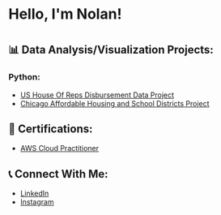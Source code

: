 <h1>Hello, I'm Nolan!<h1>
  
<h2>📊 Data Analysis/Visualization Projects:</h2>

<h3>Python:</h3>

- [US House Of Reps Disbursement Data Project](https://github.com/nurgo24/USHouseOfRepsData)
- [Chicago Affordable Housing and School Districts Project](https://github.com/nurgo24/ChicagoDataPortalProject)

<h2>📑 Certifications:</h2>

- [AWS Cloud Practitioner](https://www.credly.com/badges/177c8465-274a-4488-bda8-b61c64544701/public_url)

<h2>📞 Connect With Me:</h2>

- [LinkedIn](https://www.linkedin.com/in/nolan-urgo/)
- [Instagram](https://www.instagram.com/nurgo24/)
